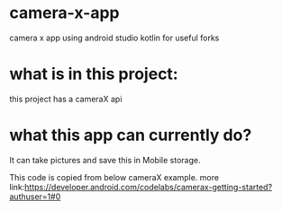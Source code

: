 # camera-x-app
camera x app using android studio kotlin for useful forks
# what is in this project:
this project has a cameraX api
# what this app can currently do?
It can take pictures and save this in Mobile storage.


This code is copied from below cameraX example.
more link:https://developer.android.com/codelabs/camerax-getting-started?authuser=1#0
